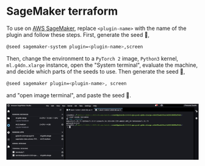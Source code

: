 # SageMaker terraform

To use on [AWS SageMaker](https://aws.amazon.com/sagemaker/), replace `<plugin-name>` with the name of the plugin and follow these steps. First, generate the seed 🌱,

```bash
@seed sagemaker-system plugin=<plugin-name>,screen
```

Then, change the environment to a `PyTorch 2` image, `Python3` kernel, `ml.g4dn.xlarge` instance, open the "System terminal", evaluate the machine, and decide which parts of the seeds to use. Then generate the seed 🌱,

```bash
@seed sagemaker plugin=<plugin-name>, screen
```
and "open image terminal", and paste the seed 🌱. 

![image](./assets/sagemaker.jpg)